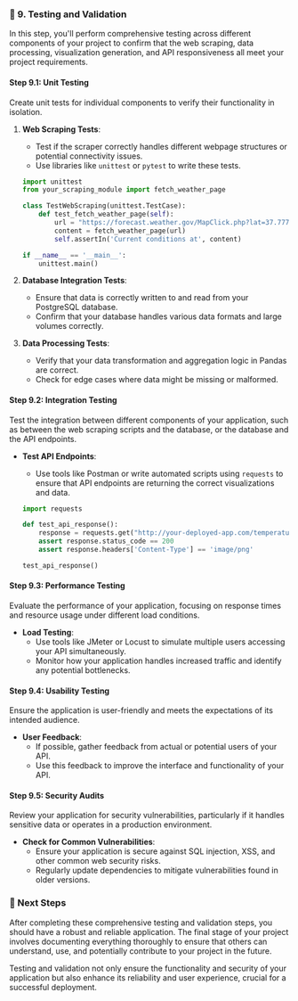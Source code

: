 ### 🧪 9. Testing and Validation

In this step, you'll perform comprehensive testing across different components of your project to confirm that the web scraping, data processing, visualization generation, and API responsiveness all meet your project requirements.

#### Step 9.1: Unit Testing

Create unit tests for individual components to verify their functionality in isolation.

1. **Web Scraping Tests**:

   - Test if the scraper correctly handles different webpage structures or potential connectivity issues.
   - Use libraries like `unittest` or `pytest` to write these tests.

   ```python
   import unittest
   from your_scraping_module import fetch_weather_page

   class TestWebScraping(unittest.TestCase):
       def test_fetch_weather_page(self):
           url = "https://forecast.weather.gov/MapClick.php?lat=37.7772&lon=-122.4168"
           content = fetch_weather_page(url)
           self.assertIn('Current conditions at', content)

   if __name__ == '__main__':
       unittest.main()
   ```

2. **Database Integration Tests**:

   - Ensure that data is correctly written to and read from your PostgreSQL database.
   - Confirm that your database handles various data formats and large volumes correctly.

3. **Data Processing Tests**:
   - Verify that your data transformation and aggregation logic in Pandas are correct.
   - Check for edge cases where data might be missing or malformed.

#### Step 9.2: Integration Testing

Test the integration between different components of your application, such as between the web scraping scripts and the database, or the database and the API endpoints.

- **Test API Endpoints**:

  - Use tools like Postman or write automated scripts using `requests` to ensure that API endpoints are returning the correct visualizations and data.

  ```python
  import requests

  def test_api_response():
      response = requests.get("http://your-deployed-app.com/temperature_trends")
      assert response.status_code == 200
      assert response.headers['Content-Type'] == 'image/png'

  test_api_response()
  ```

#### Step 9.3: Performance Testing

Evaluate the performance of your application, focusing on response times and resource usage under different load conditions.

- **Load Testing**:
  - Use tools like JMeter or Locust to simulate multiple users accessing your API simultaneously.
  - Monitor how your application handles increased traffic and identify any potential bottlenecks.

#### Step 9.4: Usability Testing

Ensure the application is user-friendly and meets the expectations of its intended audience.

- **User Feedback**:
  - If possible, gather feedback from actual or potential users of your API.
  - Use this feedback to improve the interface and functionality of your API.

#### Step 9.5: Security Audits

Review your application for security vulnerabilities, particularly if it handles sensitive data or operates in a production environment.

- **Check for Common Vulnerabilities**:
  - Ensure your application is secure against SQL injection, XSS, and other common web security risks.
  - Regularly update dependencies to mitigate vulnerabilities found in older versions.

### 🚀 Next Steps

After completing these comprehensive testing and validation steps, you should have a robust and reliable application. The final stage of your project involves documenting everything thoroughly to ensure that others can understand, use, and potentially contribute to your project in the future.

Testing and validation not only ensure the functionality and security of your application but also enhance its reliability and user experience, crucial for a successful deployment.

